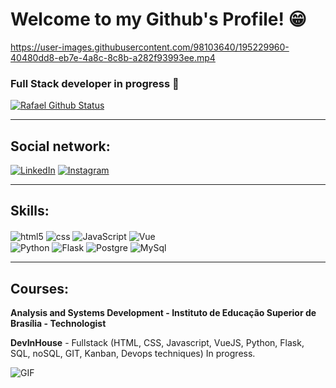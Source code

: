 # Welcome to my Github's Profile! 😁

https://user-images.githubusercontent.com/98103640/195229960-40480dd8-eb7e-4a8c-8c8b-a282f93993ee.mp4

### Full Stack developer in progress 🚀

[![Rafael Github Status](https://github-readme-stats.vercel.app/api?username=rafatellescarneiro&theme=dracula&show_icons=true)](https://github.com/rafatellescarneiro/github-readme-stats)

-------------------------------

## Social network:
[![LinkedIn](https://img.shields.io/badge/LinkedIn-0077B5?style=for-the-badge&logo=linkedin&logoColor=white)](https://www.linkedin.com/in/rafael-telles-carneiro-b74456148/)
[![Instagram](https://img.shields.io/badge/Instagram-E4405F?style=for-the-badge&logo=instagram&logoColor=white)](https://www.instagram.com/rafcarneiro_)

-------------------------------

## Skills:

<div>
  <img align='center' alt='html5' src='https://img.shields.io/badge/HTML5-E34F26?style=for-the-badge&logo=html5&logoColor=white'>
  <img align='center' alt='css' src='https://img.shields.io/badge/CSS3-1572B6?style=for-the-badge&logo=css3&logoColor=white'>
  <img align='center' alt='JavaScript' src='https://img.shields.io/badge/JavaScript-323330?style=for-the-badge&logo=javascript&logoColor=F7DF1E'>
  <img align='center' alt='Vue' src='https://img.shields.io/badge/Vue.js-35495E?style=for-the-badge&logo=vue.js&logoColor=4FC08D'>
  <br>
  <img align='center' alt='Python' src='https://img.shields.io/badge/Python-3776AB?style=for-the-badge&logo=python&logoColor=white'>
  <img align='center' alt='Flask' src='https://img.shields.io/badge/Flask-000000?style=for-the-badge&logo=flask&logoColor=white'>
  <img align='center' alt='Postgre' src='https://img.shields.io/badge/PostgreSQL-316192?style=for-the-badge&logo=postgresql&logoColor=white'>
  <img align='center' alt='MySql' src='https://img.shields.io/badge/MySQL-005C84?style=for-the-badge&logo=mysql&logoColor=white'>
</div>

-------------------------------

## Courses:

<b>Analysis and Systems Development - Instituto de Educação Superior de Brasília - Technologist</b> 

<b>DevInHouse</b> - Fullstack (HTML, CSS, Javascript,
VueJS, Python, Flask, SQL, noSQL, GIT, Kanban, Devops techniques) In progress.

![GIF](https://media1.giphy.com/media/zhYSVCirREeIZtONCI/giphy.gif?cid=ecf05e474vzr09dut7n0xcbvfojaki0ypueetj2e8oiva26u&rid=giphy.gif&ct=s&align=center)





